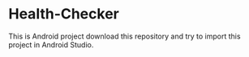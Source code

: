 # Health-Checker

This is Android project download this repository and try to import this project in Android Studio.

